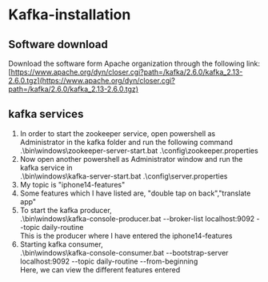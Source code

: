 # Kafka-installation

## Software download
Download the software form Apache organization through the following link: [https://www.apache.org/dyn/closer.cgi?path=/kafka/2.6.0/kafka_2.13-2.6.0.tgz](https://www.apache.org/dyn/closer.cgi?path=/kafka/2.6.0/kafka_2.13-2.6.0.tgz)
## kafka services 
1. In order to start the zookeeper service, open powershell as Administrator in the kafka folder and run the following command <br/>
.\bin\windows\zookeeper-server-start.bat .\config\zookeeper.properties
1. Now open another powershell as Administrator window and run the kafka service in  <br/>
.\bin\windows\kafka-server-start.bat .\config\server.properties
1. My topic is "iphone14-features"
1. Some features which I have listed are, "double tap on back","translate app"
1. To start the kafka producer, <br/>
.\bin\windows\kafka-console-producer.bat --broker-list localhost:9092 --topic daily-routine <br/>
This is the producer where I have entered the iphone14-features
1. Starting kafka consumer, <br/>
.\bin\windows\kafka-console-consumer.bat --bootstrap-server localhost:9092 --topic daily-routine --from-beginning <br/>
Here, we can view the different features entered
